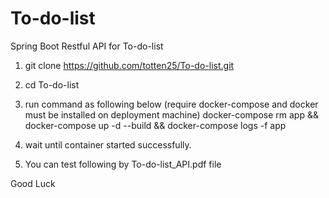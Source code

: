 # To-do-list
Spring Boot Restful API for To-do-list

1) git clone https://github.com/totten25/To-do-list.git

2) cd To-do-list

3) run command as following below  (require docker-compose and docker must be installed on deployment machine)
   docker-compose rm app && docker-compose up -d --build && docker-compose logs -f app

4) wait until container started successfully.

5) You can test following by To-do-list_API.pdf file

Good Luck
